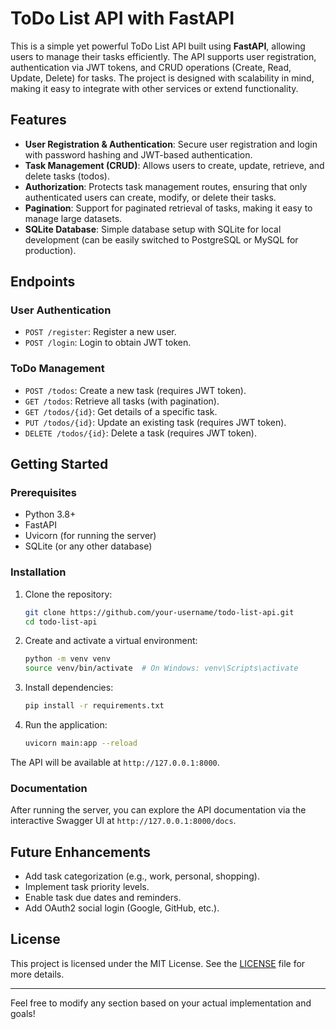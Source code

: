 # ToDo List API with FastAPI

This is a simple yet powerful ToDo List API built using **FastAPI**, allowing users to manage their tasks efficiently. The API supports user registration, authentication via JWT tokens, and CRUD operations (Create, Read, Update, Delete) for tasks. The project is designed with scalability in mind, making it easy to integrate with other services or extend functionality.

## Features

- **User Registration & Authentication**: Secure user registration and login with password hashing and JWT-based authentication.
- **Task Management (CRUD)**: Allows users to create, update, retrieve, and delete tasks (todos).
- **Authorization**: Protects task management routes, ensuring that only authenticated users can create, modify, or delete their tasks.
- **Pagination**: Support for paginated retrieval of tasks, making it easy to manage large datasets.
- **SQLite Database**: Simple database setup with SQLite for local development (can be easily switched to PostgreSQL or MySQL for production).

## Endpoints

### User Authentication
- `POST /register`: Register a new user.
- `POST /login`: Login to obtain JWT token.

### ToDo Management
- `POST /todos`: Create a new task (requires JWT token).
- `GET /todos`: Retrieve all tasks (with pagination).
- `GET /todos/{id}`: Get details of a specific task.
- `PUT /todos/{id}`: Update an existing task (requires JWT token).
- `DELETE /todos/{id}`: Delete a task (requires JWT token).

## Getting Started

### Prerequisites
- Python 3.8+
- FastAPI
- Uvicorn (for running the server)
- SQLite (or any other database)

### Installation

1. Clone the repository:
   ```bash
   git clone https://github.com/your-username/todo-list-api.git
   cd todo-list-api
   ```

2. Create and activate a virtual environment:
   ```bash
   python -m venv venv
   source venv/bin/activate  # On Windows: venv\Scripts\activate
   ```

3. Install dependencies:
   ```bash
   pip install -r requirements.txt
   ```

4. Run the application:
   ```bash
   uvicorn main:app --reload
   ```

The API will be available at `http://127.0.0.1:8000`.

### Documentation

After running the server, you can explore the API documentation via the interactive Swagger UI at `http://127.0.0.1:8000/docs`.


## Future Enhancements

- Add task categorization (e.g., work, personal, shopping).
- Implement task priority levels.
- Enable task due dates and reminders.
- Add OAuth2 social login (Google, GitHub, etc.).

## License

This project is licensed under the MIT License. See the [LICENSE](LICENSE) file for more details.

---

Feel free to modify any section based on your actual implementation and goals!
